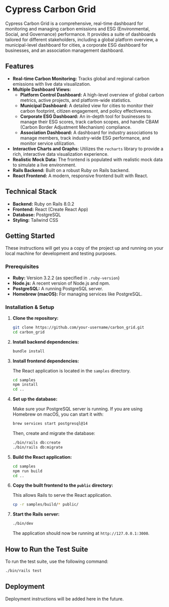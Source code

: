 # Cypress Carbon Grid

Cypress Carbon Grid is a comprehensive, real-time dashboard for monitoring and managing carbon emissions and ESG (Environmental, Social, and Governance) performance. It provides a suite of dashboards tailored for different stakeholders, including a global platform overview, a municipal-level dashboard for cities, a corporate ESG dashboard for businesses, and an association management dashboard.

## Features

- **Real-time Carbon Monitoring:** Tracks global and regional carbon emissions with live data visualization.
- **Multiple Dashboard Views:**
    - **Platform Control Dashboard:** A high-level overview of global carbon metrics, active projects, and platform-wide statistics.
    - **Municipal Dashboard:** A detailed view for cities to monitor their carbon footprint, citizen engagement, and policy effectiveness.
    - **Corporate ESG Dashboard:** An in-depth tool for businesses to manage their ESG scores, track carbon scopes, and handle CBAM (Carbon Border Adjustment Mechanism) compliance.
    - **Association Dashboard:** A dashboard for industry associations to manage members, track industry-wide ESG performance, and monitor service utilization.
- **Interactive Charts and Graphs:** Utilizes the `recharts` library to provide a rich, interactive data visualization experience.
- **Realistic Mock Data:** The frontend is populated with realistic mock data to simulate a live environment.
- **Rails Backend:** Built on a robust Ruby on Rails backend.
- **React Frontend:** A modern, responsive frontend built with React.

## Technical Stack

- **Backend:** Ruby on Rails 8.0.2
- **Frontend:** React (Create React App)
- **Database:** PostgreSQL
- **Styling:** Tailwind CSS

## Getting Started

These instructions will get you a copy of the project up and running on your local machine for development and testing purposes.

### Prerequisites

- **Ruby:** Version 3.2.2 (as specified in `.ruby-version`)
- **Node.js:** A recent version of Node.js and npm.
- **PostgreSQL:** A running PostgreSQL server.
- **Homebrew (macOS):** For managing services like PostgreSQL.

### Installation & Setup

1.  **Clone the repository:**

    ```bash
    git clone https://github.com/your-username/carbon_grid.git
    cd carbon_grid
    ```

2.  **Install backend dependencies:**

    ```bash
    bundle install
    ```

3.  **Install frontend dependencies:**

    The React application is located in the `samples` directory.

    ```bash
    cd samples
    npm install
    cd ..
    ```

4.  **Set up the database:**

    Make sure your PostgreSQL server is running. If you are using Homebrew on macOS, you can start it with:

    ```bash
    brew services start postgresql@14
    ```

    Then, create and migrate the database:

    ```bash
    ./bin/rails db:create
    ./bin/rails db:migrate
    ```

5.  **Build the React application:**

    ```bash
    cd samples
    npm run build
    cd ..
    ```

6.  **Copy the built frontend to the `public` directory:**

    This allows Rails to serve the React application.

    ```bash
    cp -r samples/build/* public/
    ```

7.  **Start the Rails server:**

    ```bash
    ./bin/dev
    ```

    The application should now be running at `http://127.0.0.1:3000`.

## How to Run the Test Suite

To run the test suite, use the following command:

```bash
./bin/rails test
```

## Deployment

Deployment instructions will be added here in the future.